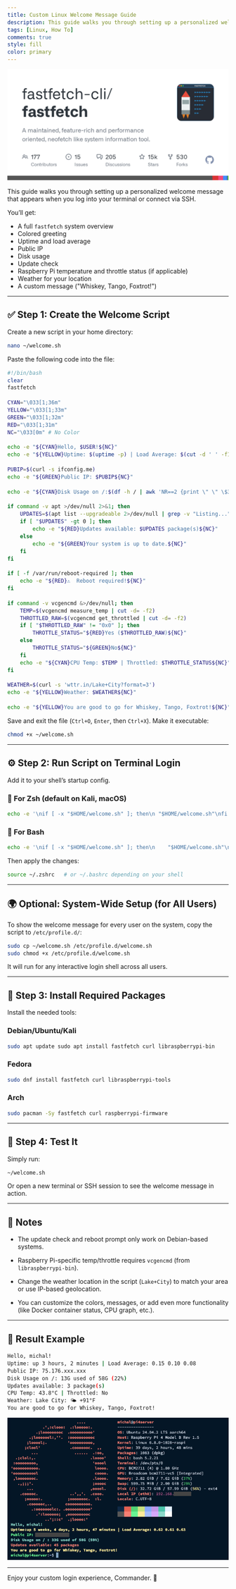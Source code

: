 ```yaml
---
title: Custom Linux Welcome Message Guide
description: This guide walks you through setting up a personalized welcome message that appears when you log into your terminal or connect via SSH.
tags: [Linux, How To]
comments: true
style: fill
color: primary
---
```


[![fastfetch-cli](/assets/img/fastfetch.png)](https://github.com/fastfetch-cli/fastfetch)

This guide walks you through setting up a personalized welcome message that appears when you log into your terminal or connect via SSH.

You’ll get:

- A full `fastfetch` system overview
- Colored greeting
- Uptime and load average
- Public IP
- Disk usage
- Update check
- Raspberry Pi temperature and throttle status (if applicable)
- Weather for your location
- A custom message ("Whiskey, Tango, Foxtrot!")

---

## ✅ Step 1: Create the Welcome Script

Create a new script in your home directory:

```bash
nano ~/welcome.sh
```

Paste the following code into the file:

```bash
#!/bin/bash
clear
fastfetch

CYAN="\033[1;36m"
YELLOW="\033[1;33m"
GREEN="\033[1;32m"
RED="\033[1;31m"
NC="\033[0m" # No Color

echo -e "${CYAN}Hello, $USER!${NC}"
echo -e "${YELLOW}Uptime: $(uptime -p) | Load Average: $(cut -d ' ' -f1-3 /proc/loadavg)${NC}"

PUBIP=$(curl -s ifconfig.me)
echo -e "${GREEN}Public IP: $PUBIP${NC}"

echo -e "${CYAN}Disk Usage on /:$(df -h / | awk 'NR==2 {print \" \" \$3 \" used of \" \$2 \" (\" \$5 \")\"}')${NC}"

if command -v apt >/dev/null 2>&1; then
    UPDATES=$(apt list --upgradeable 2>/dev/null | grep -v "Listing..." | wc -l)
    if [ "$UPDATES" -gt 0 ]; then
        echo -e "${RED}Updates available: $UPDATES package(s)${NC}"
    else
        echo -e "${GREEN}Your system is up to date.${NC}"
    fi
fi

if [ -f /var/run/reboot-required ]; then
    echo -e "${RED}⚠️  Reboot required!${NC}"
fi

if command -v vcgencmd &>/dev/null; then
    TEMP=$(vcgencmd measure_temp | cut -d= -f2)
    THROTTLED_RAW=$(vcgencmd get_throttled | cut -d= -f2)
    if [ "$THROTTLED_RAW" != "0x0" ]; then
        THROTTLE_STATUS="${RED}Yes ($THROTTLED_RAW)${NC}"
    else
        THROTTLE_STATUS="${GREEN}No${NC}"
    fi
    echo -e "${CYAN}CPU Temp: $TEMP | Throttled: $THROTTLE_STATUS${NC}"
fi

WEATHER=$(curl -s 'wttr.in/Lake+City?format=3')
echo -e "${YELLOW}Weather: $WEATHER${NC}"

echo -e "${YELLOW}You are good to go for Whiskey, Tango, Foxtrot!${NC}"
```

Save and exit the file (`Ctrl+O`, `Enter`, then `Ctrl+X`).
Make it executable:

```bash
chmod +x ~/welcome.sh
```

---

## ⚙️ Step 2: Run Script on Terminal Login

Add it to your shell’s startup config.

### 🔹 For Zsh (default on Kali, macOS)

```bash
echo -e '\nif [ -x "$HOME/welcome.sh" ]; then\n "$HOME/welcome.sh"\nfi' >> ~/.zshrc
```

### 🔹 For Bash

```bash
echo -e '\nif [ -x "$HOME/welcome.sh" ]; then\n    "$HOME/welcome.sh"\nfi' >> ~/.bashrc
```

Then apply the changes:

```bash
source ~/.zshrc   # or ~/.bashrc depending on your shell
```

---

## 🌍 Optional: System-Wide Setup (for All Users)

To show the welcome message for every user on the system, copy the script to `/etc/profile.d/`:

```bash
sudo cp ~/welcome.sh /etc/profile.d/welcome.sh 
sudo chmod +x /etc/profile.d/welcome.sh
```

It will run for any interactive login shell across all users.

---

## 🔌 Step 3: Install Required Packages

Install the needed tools:

### Debian/Ubuntu/Kali

```bash
sudo apt update sudo apt install fastfetch curl libraspberrypi-bin
```

### Fedora

```bash
sudo dnf install fastfetch curl libraspberrypi-tools
```

### Arch

```bash
sudo pacman -Sy fastfetch curl raspberrypi-firmware
```

---

## 🧪 Step 4: Test It

Simply run:

```bash
~/welcome.sh
```

Or open a new terminal or SSH session to see the welcome message in action.

---

## 🧠 Notes

- The update check and reboot prompt only work on Debian-based systems.

- Raspberry Pi-specific temp/throttle requires `vcgencmd` (from `libraspberrypi-bin`).

- Change the weather location in the script (`Lake+City`) to match your area or use IP-based geolocation.

- You can customize the colors, messages, or add even more functionality (like Docker container status, CPU graph, etc.).

---

## 🎉 Result Example

```bash
Hello, michal!
Uptime: up 3 hours, 2 minutes | Load Average: 0.15 0.10 0.08
Public IP: 75.176.xxx.xxx
Disk Usage on /: 13G used of 58G (22%)
Updates available: 3 package(s)
CPU Temp: 43.8°C | Throttled: No
Weather: Lake City: 🌤 +91°F
You are good to go for Whiskey, Tango, Foxtrot!
```

![Screenshot](/assets/img/welcome-message.png)

---

Enjoy your custom login experience, Commander. 🛫
